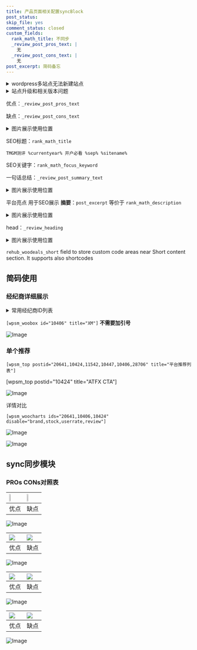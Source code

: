 ```yaml
---
title: 产品页面相关配置syncBlock
post_status: 
skip_file: yes
comment_status: closed
custom_fields:
  rank_math_title: 不同步
  _review_post_pros_text: |
    无
  _review_post_cons_text: |
    无
post_excerpt: 简码备忘
---
```

<details><summary>wordpress多站点无法新建站点</summary>

<li>和报错需要清理cookies一样的原因</li>
<li>wp-config.php里面<code>define( 'SUBDOMAIN_INSTALL', false );//子域名安装</code></li>
<li>新建子站点是用<code>define( 'SUBDOMAIN_INSTALL', true);//子域名安装</code> 完成以后，改成<code>false</code></li>
</details>

<details><summary>站点升级和相关版本问题</summary>

<p>wordpress：5.9.9
woocommerce：7.5.1
出现问题的地方：主题选项里面>><strong>Product layout >>compact style</strong></p>
<p>如何出现没有用过的字段 导致无法保存。先导出配置 然后进行修改，后面再次恢复即可。</p>
<p>出现部分字段无法显示时，需要返回默认布局后，对产品进行保存就好了。</p>
<p></p>
</details>

优点：`_review_post_pros_text`

缺点：`_review_post_cons_text`

<details><summary>图片展示使用位置</summary>

<img src="https://prod-files-secure.s3.us-west-2.amazonaws.com/39ed1227-6d7d-4570-be36-9ccd4a2c4241/f51d3d83-55d4-4bdf-9604-f37ec77ab556/Untitled.png?X-Amz-Algorithm=AWS4-HMAC-SHA256&X-Amz-Content-Sha256=UNSIGNED-PAYLOAD&X-Amz-Credential=ASIAZI2LB4665CWRMSO6%2F20250621%2Fus-west-2%2Fs3%2Faws4_request&X-Amz-Date=20250621T225519Z&X-Amz-Expires=3600&X-Amz-Security-Token=IQoJb3JpZ2luX2VjEPf%2F%2F%2F%2F%2F%2F%2F%2F%2F%2FwEaCXVzLXdlc3QtMiJHMEUCIBD%2FRui4J8yDzfj0R2m12RKCHcTc89bI9mC1GRFpKxmEAiEA27d%2BVCTUpMp5dCpzH24WR69XVDgyZvX0PSyXnooAjlkqiAQI4P%2F%2F%2F%2F%2F%2F%2F%2F%2F%2FARAAGgw2Mzc0MjMxODM4MDUiDCZcNC4U1yOGgaQ3AircA%2B1U2d7%2BbeYWFy4HbiyqFprg5L08MmmxruKbzWka5OLF9QhcXWXpWSt0CAc23Q%2Bh0NLgpZxcHeWrZQYUUmfDtwTytS8C8lA%2FmQ725s0ucuseAh%2BXvdRoqigP%2F3Zojy%2BHV0TepQb2zP7XVLDjsMwj0nSIZ1wfKhEuL99tCvsZlJ402Rw%2B8wz2n1gxBHCHQUg0yfd0sKJQRqVq76ySpM3hBUrpEFjoGKZdGl7B59uFfxhQHMWoueeXk43ymHFeYJKKbakNAxwAuLJnI1coxID5fIpdKdJCBgzuu3JVSJgYOqsbyki5D%2FkV3%2BmgACozb1lg6qzxLv7SmyrIAV%2BFE%2F9m%2B9dr%2B1cRJrAhgLQ2SCyCErIEXu87Wq8vsNA%2BnEAh7cv4XtBwNwFDCCpxYafl3cQZSKLY5dz4bVJQ4PIDDNekQyECkQgYG6BDZIhmN%2BEn7nOB%2FEXzkPSfhg%2FiKmz76X4yVAOX5pNyOh3xlkh3VJ0SQP3OBDpMZ44np75TQfHc9yFm1Dt%2FkBy14faJ%2BWf%2FMmCy1gzSP%2Bdu%2BkLMKFRkBiMuVr8hLpt%2BnKZdlKhOLVe0REMB%2FIlIaIxYFu14zQ06R1VYnrI%2F2YS9GD1BeNeamp5mO6OA78l1Y%2FBCrOOtbMu5MNDr3MIGOqUBLpdQRF8KQ%2FePMg0AzA7sVdXCx1O%2BKicmHcJ2vWWv0Dh2VrRbkJFcdNFI1aXAQZZ4y52gW3Xnht%2Bjh%2F8t6QyCIkN9R7m9Ymdts6qiMA1mFWMH0mngoTFWnqSer9RZGc%2BCLogZvr0coj8fPUP69VZv63XcDrz9hcYo1UpdL2W1LUgmuVVRUn8Wu%2FgJr%2Bj7YlDGQncdorS9YbGUqvrQXFWXAARxgaQt&X-Amz-Signature=a701e160bea700f6a4b5c988fdc19e5066b32189e6f76355e473b72a0f8c944b&X-Amz-SignedHeaders=host&x-amz-checksum-mode=ENABLED&x-id=GetObject" alt="Image">
</details>

SEO标题：`rank_math_title`

`TMGM测评 %currentyear% 开户必看 %sep% %sitename%`

SEO关键字：`rank_math_focus_keyword`

一句话总结：`_review_post_summary_text`

<details><summary>图片展示使用位置</summary>

<img src="https://prod-files-secure.s3.us-west-2.amazonaws.com/39ed1227-6d7d-4570-be36-9ccd4a2c4241/4b96a922-296c-4f4e-8630-d1c870cbce01/Untitled.png?X-Amz-Algorithm=AWS4-HMAC-SHA256&X-Amz-Content-Sha256=UNSIGNED-PAYLOAD&X-Amz-Credential=ASIAZI2LB466WYPFUDMQ%2F20250621%2Fus-west-2%2Fs3%2Faws4_request&X-Amz-Date=20250621T225520Z&X-Amz-Expires=3600&X-Amz-Security-Token=IQoJb3JpZ2luX2VjEPf%2F%2F%2F%2F%2F%2F%2F%2F%2F%2FwEaCXVzLXdlc3QtMiJHMEUCIQDIDi7sqfCbDLfEo6YNafofxH1lVs5rvNKa3XV3jdZWQwIgFLIkPKCtqcWIMjj88E54DTnnzosugnt5OEKoV8ZW7YcqiAQI4P%2F%2F%2F%2F%2F%2F%2F%2F%2F%2FARAAGgw2Mzc0MjMxODM4MDUiDEJgAkcRDonPA4o3oyrcAw6HU8fDKD1CwHa%2FOTjvfCTcEok53bzyMAfpqkDxKxttufo8IAXX5p7cF98DfyydIJC0vDN1si1jO2T9b9%2BsQ3cbsI6tFM8W8pvnzsw0orf6nowEOX%2FEXX0X2HY4UpdRbf6njiYCBwLBXjode1%2Fvix6aBQcd3KDUDhknBXu%2FQeB96UeBRTjP4pEfCCfHTH2jIGbxe70dgXMZHELdP72m7uOn3FmjDDemxNJPMN7WP6ViIYGDQJvlCr60vEZM3PMf94hsrVtSGzMBndiDIG9kf1zfoWnj%2FOENeX2UKUs%2FOvPuEgqxlfPuDurhbzA9gV6WMXGAlKHK8FeSKTygcVrikOyU4TrEycVlBb4EIX94Cf2EtlpwUR7k8I8UAAxSFir47dsn7zHS8opQrqVBv%2F8XNjBFWHnUGlnkkkn0s8OQHq6Nbbc5Vht9Gufs68eDDQ2H3b9hXu2Yr7y7QZNdISRFFkFCZgCu%2BJtLLQEcWNRTjwBaFhVD8NcCIBDsJkjpL3foPdVH8CUwWZzHZlYhNYqmz42XXYafjpzlbVfdvuJsNmuDLANRLl%2FgX9RUOxG8MpgUFD4wfEIqwXtk9TDIaoRyFVc8kqFPn07avEOy8EMAwYXXqw3kX2ueiC0oPh07MOHq3MIGOqUBRGZ%2Bi6js0l4BmDEDw3VjamP8P%2Fmx2VS9K%2FxjO5Rsg%2FL%2BXjRlLJ46sHfdOOffQNnjmJg6VG5mZyKZ%2F7mxuiwezrffxRxdjjaxX6ukBKfvcIsSsKAvOH4b2hj1QnWQCI0vA1fgTwcjlqwickoQCGekW6fLgKNsg4SlFcGX2H0LWm3uVNpXW5la809xTzMf4NlV5sDcgDLmW2rUvIAZvgcSoZ%2B%2FBGzH&X-Amz-Signature=6ffa8eeadaef8e77ffc30beae38fb146aebdef6dddfab53c952393b872774d4f&X-Amz-SignedHeaders=host&x-amz-checksum-mode=ENABLED&x-id=GetObject" alt="Image">
</details>

平台亮点 用于SEO展示 **摘要**：`post_excerpt`  等价于 `rank_math_description`

<details><summary>图片展示使用位置</summary>

<img src="https://prod-files-secure.s3.us-west-2.amazonaws.com/39ed1227-6d7d-4570-be36-9ccd4a2c4241/1ee11f63-b60a-4dfe-a7a7-d58ff23b5d88/Untitled.png?X-Amz-Algorithm=AWS4-HMAC-SHA256&X-Amz-Content-Sha256=UNSIGNED-PAYLOAD&X-Amz-Credential=ASIAZI2LB4665S7JURHV%2F20250621%2Fus-west-2%2Fs3%2Faws4_request&X-Amz-Date=20250621T225520Z&X-Amz-Expires=3600&X-Amz-Security-Token=IQoJb3JpZ2luX2VjEPf%2F%2F%2F%2F%2F%2F%2F%2F%2F%2FwEaCXVzLXdlc3QtMiJHMEUCIQDGPViPTjjK%2BV2NEER5QV3bzBRuGfh0ygQmVE8tXwFixgIgTBsxnem6IAG6Cx7GFa0T%2F5jrAc5HukdzVLFeBKBmlZoqiAQI4P%2F%2F%2F%2F%2F%2F%2F%2F%2F%2FARAAGgw2Mzc0MjMxODM4MDUiDO4KKaN2VlBp6JwXByrcA3gOtS4J4ZfAhmDErHdIlpPfaN7TJTkrdiM4u%2B7uyB9wYG%2BgoktsFDSZcISfgMLwYhPyGxbJrbUlmjPYBuaIuFsYSYx8KKZ%2BM7zC5B5Te%2FuFlzZdKFgBMdre8dZDHVScmSELUQgQUvGBjJJR8LUubxw1ZF5jNU%2BNPGMgetCSRc%2BApYmvuO6hc7T3uMiPDQh50nQsX8vVojbpEmVQ5how5J%2FUTBgzXbjh3QeckrOn7H5xU0lisMvgscf85ywhSKq1TRNyDBYyEm%2BRVQJRuUcXKS7FNXbC5HcgSAt0L32GBxe1wZrAXaCNcur6O4F3o5a0t6MU9KGHKJky0hV89HH6zzNM7u5M%2Bw%2BiVS9sq%2FA%2BbtD9fB4xtqsaPZpCprG81i8zFXcGiWeyVEHYhckkdofeerTwEy0dBsq9sqvF%2BI38%2BOE0bBYp9MZNsOSZQgEuvWKGQ5pTYSu3ARBMX5S6DF6z%2FLyI8NLkp9puR0MAA9p549v31gYUWWPO6wfavdxFwz%2FGDjNEsT0YD0uNdx%2BXulN%2F2AeMz8EJnDyb3NagfNcyT8WJrHee5aCcwJ8nklbZxX%2B%2FGqaSx5zLBDb3AzMLWtOstzYr10cbHgl%2BSqZC2wAIxGIk34qmDSwc1x1idIh5MOHq3MIGOqUBgNNLWNYz%2FO6l9ZnJ3I7jXPLj30yBv8MwI0dIKFhfsvmJais529HqwHNEtVT6%2Bb3o8sOvbHDmwz4f%2BU96XDUDw3LXmplMBHimzoGLGHOrLM6OiHZmQeAyFjqAdQ0Z1wWjeg86vfzzuwV6v1LvAWkMaflSjBSHUjq3PAk8FkC1pq0EXFylnzneOHdfmwFcx%2BfboViA3DmIyyGe09rnProRfEFt1RaP&X-Amz-Signature=f9b96b6110e5aaad0ee40530cf55d004b2ad7b28260314d5a19bbc1459defeb7&X-Amz-SignedHeaders=host&x-amz-checksum-mode=ENABLED&x-id=GetObject" alt="Image">
<img src="https://prod-files-secure.s3.us-west-2.amazonaws.com/39ed1227-6d7d-4570-be36-9ccd4a2c4241/ad4118b5-78d8-4fbe-801e-3b29b5d99c01/Untitled.png?X-Amz-Algorithm=AWS4-HMAC-SHA256&X-Amz-Content-Sha256=UNSIGNED-PAYLOAD&X-Amz-Credential=ASIAZI2LB4665S7JURHV%2F20250621%2Fus-west-2%2Fs3%2Faws4_request&X-Amz-Date=20250621T225520Z&X-Amz-Expires=3600&X-Amz-Security-Token=IQoJb3JpZ2luX2VjEPf%2F%2F%2F%2F%2F%2F%2F%2F%2F%2FwEaCXVzLXdlc3QtMiJHMEUCIQDGPViPTjjK%2BV2NEER5QV3bzBRuGfh0ygQmVE8tXwFixgIgTBsxnem6IAG6Cx7GFa0T%2F5jrAc5HukdzVLFeBKBmlZoqiAQI4P%2F%2F%2F%2F%2F%2F%2F%2F%2F%2FARAAGgw2Mzc0MjMxODM4MDUiDO4KKaN2VlBp6JwXByrcA3gOtS4J4ZfAhmDErHdIlpPfaN7TJTkrdiM4u%2B7uyB9wYG%2BgoktsFDSZcISfgMLwYhPyGxbJrbUlmjPYBuaIuFsYSYx8KKZ%2BM7zC5B5Te%2FuFlzZdKFgBMdre8dZDHVScmSELUQgQUvGBjJJR8LUubxw1ZF5jNU%2BNPGMgetCSRc%2BApYmvuO6hc7T3uMiPDQh50nQsX8vVojbpEmVQ5how5J%2FUTBgzXbjh3QeckrOn7H5xU0lisMvgscf85ywhSKq1TRNyDBYyEm%2BRVQJRuUcXKS7FNXbC5HcgSAt0L32GBxe1wZrAXaCNcur6O4F3o5a0t6MU9KGHKJky0hV89HH6zzNM7u5M%2Bw%2BiVS9sq%2FA%2BbtD9fB4xtqsaPZpCprG81i8zFXcGiWeyVEHYhckkdofeerTwEy0dBsq9sqvF%2BI38%2BOE0bBYp9MZNsOSZQgEuvWKGQ5pTYSu3ARBMX5S6DF6z%2FLyI8NLkp9puR0MAA9p549v31gYUWWPO6wfavdxFwz%2FGDjNEsT0YD0uNdx%2BXulN%2F2AeMz8EJnDyb3NagfNcyT8WJrHee5aCcwJ8nklbZxX%2B%2FGqaSx5zLBDb3AzMLWtOstzYr10cbHgl%2BSqZC2wAIxGIk34qmDSwc1x1idIh5MOHq3MIGOqUBgNNLWNYz%2FO6l9ZnJ3I7jXPLj30yBv8MwI0dIKFhfsvmJais529HqwHNEtVT6%2Bb3o8sOvbHDmwz4f%2BU96XDUDw3LXmplMBHimzoGLGHOrLM6OiHZmQeAyFjqAdQ0Z1wWjeg86vfzzuwV6v1LvAWkMaflSjBSHUjq3PAk8FkC1pq0EXFylnzneOHdfmwFcx%2BfboViA3DmIyyGe09rnProRfEFt1RaP&X-Amz-Signature=65658b9e29910183c89e22d47640793e6ad9c05cbe2792f39337b118928a747d&X-Amz-SignedHeaders=host&x-amz-checksum-mode=ENABLED&x-id=GetObject" alt="Image">
<img src="https://prod-files-secure.s3.us-west-2.amazonaws.com/39ed1227-6d7d-4570-be36-9ccd4a2c4241/a38cf7c9-a79c-4b64-9e94-13589fe0758b/Untitled.png?X-Amz-Algorithm=AWS4-HMAC-SHA256&X-Amz-Content-Sha256=UNSIGNED-PAYLOAD&X-Amz-Credential=ASIAZI2LB4665S7JURHV%2F20250621%2Fus-west-2%2Fs3%2Faws4_request&X-Amz-Date=20250621T225520Z&X-Amz-Expires=3600&X-Amz-Security-Token=IQoJb3JpZ2luX2VjEPf%2F%2F%2F%2F%2F%2F%2F%2F%2F%2FwEaCXVzLXdlc3QtMiJHMEUCIQDGPViPTjjK%2BV2NEER5QV3bzBRuGfh0ygQmVE8tXwFixgIgTBsxnem6IAG6Cx7GFa0T%2F5jrAc5HukdzVLFeBKBmlZoqiAQI4P%2F%2F%2F%2F%2F%2F%2F%2F%2F%2FARAAGgw2Mzc0MjMxODM4MDUiDO4KKaN2VlBp6JwXByrcA3gOtS4J4ZfAhmDErHdIlpPfaN7TJTkrdiM4u%2B7uyB9wYG%2BgoktsFDSZcISfgMLwYhPyGxbJrbUlmjPYBuaIuFsYSYx8KKZ%2BM7zC5B5Te%2FuFlzZdKFgBMdre8dZDHVScmSELUQgQUvGBjJJR8LUubxw1ZF5jNU%2BNPGMgetCSRc%2BApYmvuO6hc7T3uMiPDQh50nQsX8vVojbpEmVQ5how5J%2FUTBgzXbjh3QeckrOn7H5xU0lisMvgscf85ywhSKq1TRNyDBYyEm%2BRVQJRuUcXKS7FNXbC5HcgSAt0L32GBxe1wZrAXaCNcur6O4F3o5a0t6MU9KGHKJky0hV89HH6zzNM7u5M%2Bw%2BiVS9sq%2FA%2BbtD9fB4xtqsaPZpCprG81i8zFXcGiWeyVEHYhckkdofeerTwEy0dBsq9sqvF%2BI38%2BOE0bBYp9MZNsOSZQgEuvWKGQ5pTYSu3ARBMX5S6DF6z%2FLyI8NLkp9puR0MAA9p549v31gYUWWPO6wfavdxFwz%2FGDjNEsT0YD0uNdx%2BXulN%2F2AeMz8EJnDyb3NagfNcyT8WJrHee5aCcwJ8nklbZxX%2B%2FGqaSx5zLBDb3AzMLWtOstzYr10cbHgl%2BSqZC2wAIxGIk34qmDSwc1x1idIh5MOHq3MIGOqUBgNNLWNYz%2FO6l9ZnJ3I7jXPLj30yBv8MwI0dIKFhfsvmJais529HqwHNEtVT6%2Bb3o8sOvbHDmwz4f%2BU96XDUDw3LXmplMBHimzoGLGHOrLM6OiHZmQeAyFjqAdQ0Z1wWjeg86vfzzuwV6v1LvAWkMaflSjBSHUjq3PAk8FkC1pq0EXFylnzneOHdfmwFcx%2BfboViA3DmIyyGe09rnProRfEFt1RaP&X-Amz-Signature=c1c381ef183d9a94ea5e021b1a7b4a3882fbf522c1bcdfcf1ec622e92c149961&X-Amz-SignedHeaders=host&x-amz-checksum-mode=ENABLED&x-id=GetObject" alt="Image">
<img src="https://prod-files-secure.s3.us-west-2.amazonaws.com/39ed1227-6d7d-4570-be36-9ccd4a2c4241/7da6fc1e-d2ac-42ae-8c75-cb5749aa18f6/Untitled.png?X-Amz-Algorithm=AWS4-HMAC-SHA256&X-Amz-Content-Sha256=UNSIGNED-PAYLOAD&X-Amz-Credential=ASIAZI2LB4665S7JURHV%2F20250621%2Fus-west-2%2Fs3%2Faws4_request&X-Amz-Date=20250621T225520Z&X-Amz-Expires=3600&X-Amz-Security-Token=IQoJb3JpZ2luX2VjEPf%2F%2F%2F%2F%2F%2F%2F%2F%2F%2FwEaCXVzLXdlc3QtMiJHMEUCIQDGPViPTjjK%2BV2NEER5QV3bzBRuGfh0ygQmVE8tXwFixgIgTBsxnem6IAG6Cx7GFa0T%2F5jrAc5HukdzVLFeBKBmlZoqiAQI4P%2F%2F%2F%2F%2F%2F%2F%2F%2F%2FARAAGgw2Mzc0MjMxODM4MDUiDO4KKaN2VlBp6JwXByrcA3gOtS4J4ZfAhmDErHdIlpPfaN7TJTkrdiM4u%2B7uyB9wYG%2BgoktsFDSZcISfgMLwYhPyGxbJrbUlmjPYBuaIuFsYSYx8KKZ%2BM7zC5B5Te%2FuFlzZdKFgBMdre8dZDHVScmSELUQgQUvGBjJJR8LUubxw1ZF5jNU%2BNPGMgetCSRc%2BApYmvuO6hc7T3uMiPDQh50nQsX8vVojbpEmVQ5how5J%2FUTBgzXbjh3QeckrOn7H5xU0lisMvgscf85ywhSKq1TRNyDBYyEm%2BRVQJRuUcXKS7FNXbC5HcgSAt0L32GBxe1wZrAXaCNcur6O4F3o5a0t6MU9KGHKJky0hV89HH6zzNM7u5M%2Bw%2BiVS9sq%2FA%2BbtD9fB4xtqsaPZpCprG81i8zFXcGiWeyVEHYhckkdofeerTwEy0dBsq9sqvF%2BI38%2BOE0bBYp9MZNsOSZQgEuvWKGQ5pTYSu3ARBMX5S6DF6z%2FLyI8NLkp9puR0MAA9p549v31gYUWWPO6wfavdxFwz%2FGDjNEsT0YD0uNdx%2BXulN%2F2AeMz8EJnDyb3NagfNcyT8WJrHee5aCcwJ8nklbZxX%2B%2FGqaSx5zLBDb3AzMLWtOstzYr10cbHgl%2BSqZC2wAIxGIk34qmDSwc1x1idIh5MOHq3MIGOqUBgNNLWNYz%2FO6l9ZnJ3I7jXPLj30yBv8MwI0dIKFhfsvmJais529HqwHNEtVT6%2Bb3o8sOvbHDmwz4f%2BU96XDUDw3LXmplMBHimzoGLGHOrLM6OiHZmQeAyFjqAdQ0Z1wWjeg86vfzzuwV6v1LvAWkMaflSjBSHUjq3PAk8FkC1pq0EXFylnzneOHdfmwFcx%2BfboViA3DmIyyGe09rnProRfEFt1RaP&X-Amz-Signature=6a2e97a5b90061a69a93bda395e0f4633c8332ce23822b813e9b908a18eb1156&X-Amz-SignedHeaders=host&x-amz-checksum-mode=ENABLED&x-id=GetObject" alt="Image">
<img src="https://prod-files-secure.s3.us-west-2.amazonaws.com/39ed1227-6d7d-4570-be36-9ccd4a2c4241/7e97f40a-eaee-47f5-b2f9-475f96808fa7/Untitled.png?X-Amz-Algorithm=AWS4-HMAC-SHA256&X-Amz-Content-Sha256=UNSIGNED-PAYLOAD&X-Amz-Credential=ASIAZI2LB4665S7JURHV%2F20250621%2Fus-west-2%2Fs3%2Faws4_request&X-Amz-Date=20250621T225520Z&X-Amz-Expires=3600&X-Amz-Security-Token=IQoJb3JpZ2luX2VjEPf%2F%2F%2F%2F%2F%2F%2F%2F%2F%2FwEaCXVzLXdlc3QtMiJHMEUCIQDGPViPTjjK%2BV2NEER5QV3bzBRuGfh0ygQmVE8tXwFixgIgTBsxnem6IAG6Cx7GFa0T%2F5jrAc5HukdzVLFeBKBmlZoqiAQI4P%2F%2F%2F%2F%2F%2F%2F%2F%2F%2FARAAGgw2Mzc0MjMxODM4MDUiDO4KKaN2VlBp6JwXByrcA3gOtS4J4ZfAhmDErHdIlpPfaN7TJTkrdiM4u%2B7uyB9wYG%2BgoktsFDSZcISfgMLwYhPyGxbJrbUlmjPYBuaIuFsYSYx8KKZ%2BM7zC5B5Te%2FuFlzZdKFgBMdre8dZDHVScmSELUQgQUvGBjJJR8LUubxw1ZF5jNU%2BNPGMgetCSRc%2BApYmvuO6hc7T3uMiPDQh50nQsX8vVojbpEmVQ5how5J%2FUTBgzXbjh3QeckrOn7H5xU0lisMvgscf85ywhSKq1TRNyDBYyEm%2BRVQJRuUcXKS7FNXbC5HcgSAt0L32GBxe1wZrAXaCNcur6O4F3o5a0t6MU9KGHKJky0hV89HH6zzNM7u5M%2Bw%2BiVS9sq%2FA%2BbtD9fB4xtqsaPZpCprG81i8zFXcGiWeyVEHYhckkdofeerTwEy0dBsq9sqvF%2BI38%2BOE0bBYp9MZNsOSZQgEuvWKGQ5pTYSu3ARBMX5S6DF6z%2FLyI8NLkp9puR0MAA9p549v31gYUWWPO6wfavdxFwz%2FGDjNEsT0YD0uNdx%2BXulN%2F2AeMz8EJnDyb3NagfNcyT8WJrHee5aCcwJ8nklbZxX%2B%2FGqaSx5zLBDb3AzMLWtOstzYr10cbHgl%2BSqZC2wAIxGIk34qmDSwc1x1idIh5MOHq3MIGOqUBgNNLWNYz%2FO6l9ZnJ3I7jXPLj30yBv8MwI0dIKFhfsvmJais529HqwHNEtVT6%2Bb3o8sOvbHDmwz4f%2BU96XDUDw3LXmplMBHimzoGLGHOrLM6OiHZmQeAyFjqAdQ0Z1wWjeg86vfzzuwV6v1LvAWkMaflSjBSHUjq3PAk8FkC1pq0EXFylnzneOHdfmwFcx%2BfboViA3DmIyyGe09rnProRfEFt1RaP&X-Amz-Signature=2a7737c26fc043b40ceb51c2c44371c399803373b17117ddfa2637453d905ffd&X-Amz-SignedHeaders=host&x-amz-checksum-mode=ENABLED&x-id=GetObject" alt="Image">
</details>

head：`_review_heading`

<details><summary>图片展示使用位置</summary>

<img src="https://prod-files-secure.s3.us-west-2.amazonaws.com/39ed1227-6d7d-4570-be36-9ccd4a2c4241/3a4650ad-9887-415c-889a-edd51fa54f27/Untitled.png?X-Amz-Algorithm=AWS4-HMAC-SHA256&X-Amz-Content-Sha256=UNSIGNED-PAYLOAD&X-Amz-Credential=ASIAZI2LB466UYX7NKF6%2F20250621%2Fus-west-2%2Fs3%2Faws4_request&X-Amz-Date=20250621T225521Z&X-Amz-Expires=3600&X-Amz-Security-Token=IQoJb3JpZ2luX2VjEPf%2F%2F%2F%2F%2F%2F%2F%2F%2F%2FwEaCXVzLXdlc3QtMiJHMEUCIQCITnz2XVhncUj7yOnZP8plnrE1pk%2BEyvkjNeJVvMnqkAIgf2T5DouPqfTS145TSeNVz0dy7TjqeWZBlA31LdnPyuwqiAQI4P%2F%2F%2F%2F%2F%2F%2F%2F%2F%2FARAAGgw2Mzc0MjMxODM4MDUiDNTjVAHMj9tqya3EgyrcA9XyEcm3dxICQVt8d6t4EE6HXTpocss6WUKQhljSY7gQ9podxvj4ctiRGsyUepqeYcA1Ge%2BpdU0CmcFqnyyRNzQ2KJS2h2s5o1%2BPaKEG0ehV1Vxf2PE4Uq%2BNcruGsFVMolXYMCIuszj6v0VdFt0XVIxu%2Btubs1k2r3Pwu3G2L6NgfHiWbgxAOG%2B5MIHQH%2Bk3orku7lz9WqnrlNqitk6DIhdbtE4i88DQax9xS8DZJzw7rO1Q8m4gayVaZuYDZSldtBewUpeZvyQEqClWMI32sXreCdYc%2BPpXW2MgbDvNmZ0LQ%2BnmZA1RMxDhTPWm2IIxXHUYQarj0BNY3SGeNQG17JgAUC%2BliDkcH3MuCEFDqpE8%2BlKZm05cTL9CaBcJ%2FBfiaIXdx9c9mMfIGVxA22Bw74M5yQkb%2Fq7aGKuQm8qlMGSys7gGfkImJTEB41fgwr5y7bVkaHLFGxUNBD1BQHaM0KbkM6bsm3N3uSoRyY6OErTExY7%2BResi1%2FIrMy3%2F5AXSHBYpTT1zymWuwy8yZCY8nE3UX8BQJ%2F%2Bj9Kvpw%2Fa0uZ8nz87F6IiKTC%2FICEd1lNpZ5mwBELIqZZjDCeHc44AaKBzqjSBsd2xJdHvEzVaq2aP%2FxzMc%2Bzal6TjRWta7MMnr3MIGOqUBg1kHyNGnf048Gp3l%2FIwO%2B2tnzjLSCMWesHAE8VHNkwwZ8ame%2Bwl7zdPIdRvuChJlwlM%2BNeDRUk9Fo4AlwW8GeRVjQYM0acwGa%2FsV2cWxoIX5nIyNGFZDX%2B7N26KaIboeePCdTE5skqxIVcLtq3fhsZd4kLgDdzGTRa7aV9slQqOGfhljZCniz5GfSekxJRE%2BxyVy%2Fq70vbX06tWVv1PyMcSf5XkY&X-Amz-Signature=7e74dc25c9ca19b519d6f23376d851988c22a28b486c6397761c79a5a0e6c9d1&X-Amz-SignedHeaders=host&x-amz-checksum-mode=ENABLED&x-id=GetObject" alt="Image">
</details>

`rehub_woodeals_short`	field to store custom code areas near Short content section. It supports also shortcodes



## 简码使用

### 经纪商详细展示

<details><summary>常用经纪商ID列表</summary>

<pre><code class="php">嘉盛 ===> 20641  [wpsm_woobox id="20641" title="嘉盛"]
易信easymarkets ===> 11542  [wpsm_woobox id="11542" title="易信easymarkets"]
ATFX外汇 ===> 10424  [wpsm_woobox id="10424" title="ATFX"]
XM ===> 10406  [wpsm_woobox id="10406" title="XM"]
TMGM ===> 29622  [wpsm_woobox id="29622" title="TMGM"]
HYCM ===> 10447  [wpsm_woobox id="10447" title="HYCM"]
fpmarkets澳福外汇 ===> 20639  [wpsm_woobox id="20639" title="fpmarkets澳福外汇"]</code></pre>
</details>

`[wpsm_woobox id="10406" title="XM"]` **不需要加引号**

![Image](https://prod-files-secure.s3.us-west-2.amazonaws.com/39ed1227-6d7d-4570-be36-9ccd4a2c4241/4f898f9d-0fa7-4e43-acd3-ac6bc7be575a/Untitled.png?X-Amz-Algorithm=AWS4-HMAC-SHA256&X-Amz-Content-Sha256=UNSIGNED-PAYLOAD&X-Amz-Credential=ASIAZI2LB4663GH7JQFW%2F20250621%2Fus-west-2%2Fs3%2Faws4_request&X-Amz-Date=20250621T225517Z&X-Amz-Expires=3600&X-Amz-Security-Token=IQoJb3JpZ2luX2VjEPf%2F%2F%2F%2F%2F%2F%2F%2F%2F%2FwEaCXVzLXdlc3QtMiJHMEUCIQDcSGJGfR3hRApxt6JQFj3p%2FJnFghS1q0MG6rtInRCbQgIgOaEb0u1ULs2PYOOt%2F2vM0EQ5MSrmgRfLMDCav3yBhZQqiAQI4P%2F%2F%2F%2F%2F%2F%2F%2F%2F%2FARAAGgw2Mzc0MjMxODM4MDUiDJBA%2FBiFuTuAJB%2FkkSrcA27KeQNIwSOKxjh6t%2Fofj2FJyI1iOT8pwq7NOP93pImSIBEe7qWIHxbcq%2FbBvmqTjiWKiqDjakiLbDjKVKWiDOAVaKz%2FaZGfJ0eZwGsTb3z46le%2B%2BSWUICNXIG6H1Cw7np653BUKQRGsHzTnuLyQTmtwegOL6O6XmYyw0BvwCN3BaDZIGFHA%2BmLc1J9adihFqknQ7dS3iORT2H9H8OrC0XxJ1hd3nE8LbJ%2BxNhzZ7vzxLTwhVxZjbHBXvZsKPhaAXg2E%2FKnezN%2BfuTpZ3Tx7eniTUlSstMSvaNYMZgkcOASOrhFisUjZAsP0tWaKrJTQAcdYSbMWJGNYtUljzu7HRT%2BcAUP5M%2BSpCcp1sFrauXgeAM19iMp%2FmJ6gcSdGwenerSkd1vQPOlGJo6vOfSxC7peWWagRprFvAAbeHAJr4m3xEg12GkGbCkF4VS6VKpeMnp9q5%2F77RtPuNCEIGDpZl7d6UO1CXQVWynSJW1b9i73cK6BpLk8G6ms8QgjmGtXgdM48b7%2BgAU3kNGnWbac4UkRxkLNdpgfB1fNqP9DaKwtwHZhoetMWYbpIy%2B6cJ7mMYA7NaCcRtICiSiLP5GVv%2FZkSfrsTNBHY1zv12phzFLL1IFTw83OOpr1FACdTMPjr3MIGOqUBkeX5NwRPAawWhm5EPNpyK%2FgjNxfkKlChHa4491CMG%2Fi3IKQG2f9%2BvsS9Z16YJXPdnKTo%2BUJbTkhQ6GIdRfBrgfpR2WMx4THEKZ8jlNosU9LV3%2FiI%2FWfRz7sZ%2FIgIAJj8ayWf9skJ7kaArJIVAl0BGCxNfY0Ck%2ByAXh7Ay%2FpMHunZu5RPabOipvp1Z8SJy58mN4bH4aPtTEoTNR4jf9g7FOzqY0Nr&X-Amz-Signature=e30665995b7bf3957558753c0770ff0f480195f264ea713579fb387721e76df4&X-Amz-SignedHeaders=host&x-amz-checksum-mode=ENABLED&x-id=GetObject)

### 单个推荐
`[wpsm_top postid="20641,10424,11542,10447,10406,28706" title="平台推荐列表"]`

[wpsm_top postid="10424" title="ATFX CTA"]

![Image](https://prod-files-secure.s3.us-west-2.amazonaws.com/39ed1227-6d7d-4570-be36-9ccd4a2c4241/5ac620dc-51a8-48b6-b55d-91f47299193c/Untitled.png?X-Amz-Algorithm=AWS4-HMAC-SHA256&X-Amz-Content-Sha256=UNSIGNED-PAYLOAD&X-Amz-Credential=ASIAZI2LB4663GH7JQFW%2F20250621%2Fus-west-2%2Fs3%2Faws4_request&X-Amz-Date=20250621T225517Z&X-Amz-Expires=3600&X-Amz-Security-Token=IQoJb3JpZ2luX2VjEPf%2F%2F%2F%2F%2F%2F%2F%2F%2F%2FwEaCXVzLXdlc3QtMiJHMEUCIQDcSGJGfR3hRApxt6JQFj3p%2FJnFghS1q0MG6rtInRCbQgIgOaEb0u1ULs2PYOOt%2F2vM0EQ5MSrmgRfLMDCav3yBhZQqiAQI4P%2F%2F%2F%2F%2F%2F%2F%2F%2F%2FARAAGgw2Mzc0MjMxODM4MDUiDJBA%2FBiFuTuAJB%2FkkSrcA27KeQNIwSOKxjh6t%2Fofj2FJyI1iOT8pwq7NOP93pImSIBEe7qWIHxbcq%2FbBvmqTjiWKiqDjakiLbDjKVKWiDOAVaKz%2FaZGfJ0eZwGsTb3z46le%2B%2BSWUICNXIG6H1Cw7np653BUKQRGsHzTnuLyQTmtwegOL6O6XmYyw0BvwCN3BaDZIGFHA%2BmLc1J9adihFqknQ7dS3iORT2H9H8OrC0XxJ1hd3nE8LbJ%2BxNhzZ7vzxLTwhVxZjbHBXvZsKPhaAXg2E%2FKnezN%2BfuTpZ3Tx7eniTUlSstMSvaNYMZgkcOASOrhFisUjZAsP0tWaKrJTQAcdYSbMWJGNYtUljzu7HRT%2BcAUP5M%2BSpCcp1sFrauXgeAM19iMp%2FmJ6gcSdGwenerSkd1vQPOlGJo6vOfSxC7peWWagRprFvAAbeHAJr4m3xEg12GkGbCkF4VS6VKpeMnp9q5%2F77RtPuNCEIGDpZl7d6UO1CXQVWynSJW1b9i73cK6BpLk8G6ms8QgjmGtXgdM48b7%2BgAU3kNGnWbac4UkRxkLNdpgfB1fNqP9DaKwtwHZhoetMWYbpIy%2B6cJ7mMYA7NaCcRtICiSiLP5GVv%2FZkSfrsTNBHY1zv12phzFLL1IFTw83OOpr1FACdTMPjr3MIGOqUBkeX5NwRPAawWhm5EPNpyK%2FgjNxfkKlChHa4491CMG%2Fi3IKQG2f9%2BvsS9Z16YJXPdnKTo%2BUJbTkhQ6GIdRfBrgfpR2WMx4THEKZ8jlNosU9LV3%2FiI%2FWfRz7sZ%2FIgIAJj8ayWf9skJ7kaArJIVAl0BGCxNfY0Ck%2ByAXh7Ay%2FpMHunZu5RPabOipvp1Z8SJy58mN4bH4aPtTEoTNR4jf9g7FOzqY0Nr&X-Amz-Signature=d4a9ad4f61cdcfed7a1863d2f8a54d236e2e94716a31642b183bfd0b313d460a&X-Amz-SignedHeaders=host&x-amz-checksum-mode=ENABLED&x-id=GetObject)

详情对比

`[wpsm_woocharts ids="20641,10406,10424" disable="brand,stock,userrate,review"]`

![Image](https://prod-files-secure.s3.us-west-2.amazonaws.com/39ed1227-6d7d-4570-be36-9ccd4a2c4241/bf3ba45f-b9f3-4295-8aef-b4a495fd25f4/Untitled.png?X-Amz-Algorithm=AWS4-HMAC-SHA256&X-Amz-Content-Sha256=UNSIGNED-PAYLOAD&X-Amz-Credential=ASIAZI2LB4663GH7JQFW%2F20250621%2Fus-west-2%2Fs3%2Faws4_request&X-Amz-Date=20250621T225517Z&X-Amz-Expires=3600&X-Amz-Security-Token=IQoJb3JpZ2luX2VjEPf%2F%2F%2F%2F%2F%2F%2F%2F%2F%2FwEaCXVzLXdlc3QtMiJHMEUCIQDcSGJGfR3hRApxt6JQFj3p%2FJnFghS1q0MG6rtInRCbQgIgOaEb0u1ULs2PYOOt%2F2vM0EQ5MSrmgRfLMDCav3yBhZQqiAQI4P%2F%2F%2F%2F%2F%2F%2F%2F%2F%2FARAAGgw2Mzc0MjMxODM4MDUiDJBA%2FBiFuTuAJB%2FkkSrcA27KeQNIwSOKxjh6t%2Fofj2FJyI1iOT8pwq7NOP93pImSIBEe7qWIHxbcq%2FbBvmqTjiWKiqDjakiLbDjKVKWiDOAVaKz%2FaZGfJ0eZwGsTb3z46le%2B%2BSWUICNXIG6H1Cw7np653BUKQRGsHzTnuLyQTmtwegOL6O6XmYyw0BvwCN3BaDZIGFHA%2BmLc1J9adihFqknQ7dS3iORT2H9H8OrC0XxJ1hd3nE8LbJ%2BxNhzZ7vzxLTwhVxZjbHBXvZsKPhaAXg2E%2FKnezN%2BfuTpZ3Tx7eniTUlSstMSvaNYMZgkcOASOrhFisUjZAsP0tWaKrJTQAcdYSbMWJGNYtUljzu7HRT%2BcAUP5M%2BSpCcp1sFrauXgeAM19iMp%2FmJ6gcSdGwenerSkd1vQPOlGJo6vOfSxC7peWWagRprFvAAbeHAJr4m3xEg12GkGbCkF4VS6VKpeMnp9q5%2F77RtPuNCEIGDpZl7d6UO1CXQVWynSJW1b9i73cK6BpLk8G6ms8QgjmGtXgdM48b7%2BgAU3kNGnWbac4UkRxkLNdpgfB1fNqP9DaKwtwHZhoetMWYbpIy%2B6cJ7mMYA7NaCcRtICiSiLP5GVv%2FZkSfrsTNBHY1zv12phzFLL1IFTw83OOpr1FACdTMPjr3MIGOqUBkeX5NwRPAawWhm5EPNpyK%2FgjNxfkKlChHa4491CMG%2Fi3IKQG2f9%2BvsS9Z16YJXPdnKTo%2BUJbTkhQ6GIdRfBrgfpR2WMx4THEKZ8jlNosU9LV3%2FiI%2FWfRz7sZ%2FIgIAJj8ayWf9skJ7kaArJIVAl0BGCxNfY0Ck%2ByAXh7Ay%2FpMHunZu5RPabOipvp1Z8SJy58mN4bH4aPtTEoTNR4jf9g7FOzqY0Nr&X-Amz-Signature=4e613a215eab93513779773493cb2bfd288fb8c86811283da6381e4be11e6438&X-Amz-SignedHeaders=host&x-amz-checksum-mode=ENABLED&x-id=GetObject)

![Image](https://prod-files-secure.s3.us-west-2.amazonaws.com/39ed1227-6d7d-4570-be36-9ccd4a2c4241/30bc56ef-f383-4b48-9768-2ebc9e436ec0/Untitled.png?X-Amz-Algorithm=AWS4-HMAC-SHA256&X-Amz-Content-Sha256=UNSIGNED-PAYLOAD&X-Amz-Credential=ASIAZI2LB4663GH7JQFW%2F20250621%2Fus-west-2%2Fs3%2Faws4_request&X-Amz-Date=20250621T225517Z&X-Amz-Expires=3600&X-Amz-Security-Token=IQoJb3JpZ2luX2VjEPf%2F%2F%2F%2F%2F%2F%2F%2F%2F%2FwEaCXVzLXdlc3QtMiJHMEUCIQDcSGJGfR3hRApxt6JQFj3p%2FJnFghS1q0MG6rtInRCbQgIgOaEb0u1ULs2PYOOt%2F2vM0EQ5MSrmgRfLMDCav3yBhZQqiAQI4P%2F%2F%2F%2F%2F%2F%2F%2F%2F%2FARAAGgw2Mzc0MjMxODM4MDUiDJBA%2FBiFuTuAJB%2FkkSrcA27KeQNIwSOKxjh6t%2Fofj2FJyI1iOT8pwq7NOP93pImSIBEe7qWIHxbcq%2FbBvmqTjiWKiqDjakiLbDjKVKWiDOAVaKz%2FaZGfJ0eZwGsTb3z46le%2B%2BSWUICNXIG6H1Cw7np653BUKQRGsHzTnuLyQTmtwegOL6O6XmYyw0BvwCN3BaDZIGFHA%2BmLc1J9adihFqknQ7dS3iORT2H9H8OrC0XxJ1hd3nE8LbJ%2BxNhzZ7vzxLTwhVxZjbHBXvZsKPhaAXg2E%2FKnezN%2BfuTpZ3Tx7eniTUlSstMSvaNYMZgkcOASOrhFisUjZAsP0tWaKrJTQAcdYSbMWJGNYtUljzu7HRT%2BcAUP5M%2BSpCcp1sFrauXgeAM19iMp%2FmJ6gcSdGwenerSkd1vQPOlGJo6vOfSxC7peWWagRprFvAAbeHAJr4m3xEg12GkGbCkF4VS6VKpeMnp9q5%2F77RtPuNCEIGDpZl7d6UO1CXQVWynSJW1b9i73cK6BpLk8G6ms8QgjmGtXgdM48b7%2BgAU3kNGnWbac4UkRxkLNdpgfB1fNqP9DaKwtwHZhoetMWYbpIy%2B6cJ7mMYA7NaCcRtICiSiLP5GVv%2FZkSfrsTNBHY1zv12phzFLL1IFTw83OOpr1FACdTMPjr3MIGOqUBkeX5NwRPAawWhm5EPNpyK%2FgjNxfkKlChHa4491CMG%2Fi3IKQG2f9%2BvsS9Z16YJXPdnKTo%2BUJbTkhQ6GIdRfBrgfpR2WMx4THEKZ8jlNosU9LV3%2FiI%2FWfRz7sZ%2FIgIAJj8ayWf9skJ7kaArJIVAl0BGCxNfY0Ck%2ByAXh7Ay%2FpMHunZu5RPabOipvp1Z8SJy58mN4bH4aPtTEoTNR4jf9g7FOzqY0Nr&X-Amz-Signature=c594ad22870a3e9734c5a47e32fb630b5a147764b151a9c877f3d144043ebe3b&X-Amz-SignedHeaders=host&x-amz-checksum-mode=ENABLED&x-id=GetObject)

## sync同步模块

### PROs CONs对照表

| <img src="https://cdn.ifttt.fun/gh/jarlin8/OSS@main/icons/customize/pros.svg" height="auto" width="37.3%"> | <img src="https://cdn.ifttt.fun/gh/jarlin8/OSS@main/icons/customize/cons.svg" height="auto" width="28.8%"> |
| :--- | :--- |
| 优点 | 缺点 |

![Image](https://prod-files-secure.s3.us-west-2.amazonaws.com/39ed1227-6d7d-4570-be36-9ccd4a2c4241/8742b755-dfb5-4004-9a5f-d6e561664bd8/Untitled.png?X-Amz-Algorithm=AWS4-HMAC-SHA256&X-Amz-Content-Sha256=UNSIGNED-PAYLOAD&X-Amz-Credential=ASIAZI2LB4663GH7JQFW%2F20250621%2Fus-west-2%2Fs3%2Faws4_request&X-Amz-Date=20250621T225517Z&X-Amz-Expires=3600&X-Amz-Security-Token=IQoJb3JpZ2luX2VjEPf%2F%2F%2F%2F%2F%2F%2F%2F%2F%2FwEaCXVzLXdlc3QtMiJHMEUCIQDcSGJGfR3hRApxt6JQFj3p%2FJnFghS1q0MG6rtInRCbQgIgOaEb0u1ULs2PYOOt%2F2vM0EQ5MSrmgRfLMDCav3yBhZQqiAQI4P%2F%2F%2F%2F%2F%2F%2F%2F%2F%2FARAAGgw2Mzc0MjMxODM4MDUiDJBA%2FBiFuTuAJB%2FkkSrcA27KeQNIwSOKxjh6t%2Fofj2FJyI1iOT8pwq7NOP93pImSIBEe7qWIHxbcq%2FbBvmqTjiWKiqDjakiLbDjKVKWiDOAVaKz%2FaZGfJ0eZwGsTb3z46le%2B%2BSWUICNXIG6H1Cw7np653BUKQRGsHzTnuLyQTmtwegOL6O6XmYyw0BvwCN3BaDZIGFHA%2BmLc1J9adihFqknQ7dS3iORT2H9H8OrC0XxJ1hd3nE8LbJ%2BxNhzZ7vzxLTwhVxZjbHBXvZsKPhaAXg2E%2FKnezN%2BfuTpZ3Tx7eniTUlSstMSvaNYMZgkcOASOrhFisUjZAsP0tWaKrJTQAcdYSbMWJGNYtUljzu7HRT%2BcAUP5M%2BSpCcp1sFrauXgeAM19iMp%2FmJ6gcSdGwenerSkd1vQPOlGJo6vOfSxC7peWWagRprFvAAbeHAJr4m3xEg12GkGbCkF4VS6VKpeMnp9q5%2F77RtPuNCEIGDpZl7d6UO1CXQVWynSJW1b9i73cK6BpLk8G6ms8QgjmGtXgdM48b7%2BgAU3kNGnWbac4UkRxkLNdpgfB1fNqP9DaKwtwHZhoetMWYbpIy%2B6cJ7mMYA7NaCcRtICiSiLP5GVv%2FZkSfrsTNBHY1zv12phzFLL1IFTw83OOpr1FACdTMPjr3MIGOqUBkeX5NwRPAawWhm5EPNpyK%2FgjNxfkKlChHa4491CMG%2Fi3IKQG2f9%2BvsS9Z16YJXPdnKTo%2BUJbTkhQ6GIdRfBrgfpR2WMx4THEKZ8jlNosU9LV3%2FiI%2FWfRz7sZ%2FIgIAJj8ayWf9skJ7kaArJIVAl0BGCxNfY0Ck%2ByAXh7Ay%2FpMHunZu5RPabOipvp1Z8SJy58mN4bH4aPtTEoTNR4jf9g7FOzqY0Nr&X-Amz-Signature=a54b8b49a0cf840cf469a2e4e1d1fa2122e40a61953490c1d4e9a8b9e85b3b66&X-Amz-SignedHeaders=host&x-amz-checksum-mode=ENABLED&x-id=GetObject)

| <img src="https://cdn.ifttt.fun/gh/jarlin8/OSS@main/icons/customize/pros1.svg" height="auto"> | <img src="https://cdn.ifttt.fun/gh/jarlin8/OSS@main/icons/customize/cons1.svg" height="auto"> |
| :--- | :--- |
| 优点 | 缺点 |

![Image](https://prod-files-secure.s3.us-west-2.amazonaws.com/39ed1227-6d7d-4570-be36-9ccd4a2c4241/806358f8-c9c4-4e17-bb35-c6c76a5397a5/Untitled.png?X-Amz-Algorithm=AWS4-HMAC-SHA256&X-Amz-Content-Sha256=UNSIGNED-PAYLOAD&X-Amz-Credential=ASIAZI2LB4663GH7JQFW%2F20250621%2Fus-west-2%2Fs3%2Faws4_request&X-Amz-Date=20250621T225517Z&X-Amz-Expires=3600&X-Amz-Security-Token=IQoJb3JpZ2luX2VjEPf%2F%2F%2F%2F%2F%2F%2F%2F%2F%2FwEaCXVzLXdlc3QtMiJHMEUCIQDcSGJGfR3hRApxt6JQFj3p%2FJnFghS1q0MG6rtInRCbQgIgOaEb0u1ULs2PYOOt%2F2vM0EQ5MSrmgRfLMDCav3yBhZQqiAQI4P%2F%2F%2F%2F%2F%2F%2F%2F%2F%2FARAAGgw2Mzc0MjMxODM4MDUiDJBA%2FBiFuTuAJB%2FkkSrcA27KeQNIwSOKxjh6t%2Fofj2FJyI1iOT8pwq7NOP93pImSIBEe7qWIHxbcq%2FbBvmqTjiWKiqDjakiLbDjKVKWiDOAVaKz%2FaZGfJ0eZwGsTb3z46le%2B%2BSWUICNXIG6H1Cw7np653BUKQRGsHzTnuLyQTmtwegOL6O6XmYyw0BvwCN3BaDZIGFHA%2BmLc1J9adihFqknQ7dS3iORT2H9H8OrC0XxJ1hd3nE8LbJ%2BxNhzZ7vzxLTwhVxZjbHBXvZsKPhaAXg2E%2FKnezN%2BfuTpZ3Tx7eniTUlSstMSvaNYMZgkcOASOrhFisUjZAsP0tWaKrJTQAcdYSbMWJGNYtUljzu7HRT%2BcAUP5M%2BSpCcp1sFrauXgeAM19iMp%2FmJ6gcSdGwenerSkd1vQPOlGJo6vOfSxC7peWWagRprFvAAbeHAJr4m3xEg12GkGbCkF4VS6VKpeMnp9q5%2F77RtPuNCEIGDpZl7d6UO1CXQVWynSJW1b9i73cK6BpLk8G6ms8QgjmGtXgdM48b7%2BgAU3kNGnWbac4UkRxkLNdpgfB1fNqP9DaKwtwHZhoetMWYbpIy%2B6cJ7mMYA7NaCcRtICiSiLP5GVv%2FZkSfrsTNBHY1zv12phzFLL1IFTw83OOpr1FACdTMPjr3MIGOqUBkeX5NwRPAawWhm5EPNpyK%2FgjNxfkKlChHa4491CMG%2Fi3IKQG2f9%2BvsS9Z16YJXPdnKTo%2BUJbTkhQ6GIdRfBrgfpR2WMx4THEKZ8jlNosU9LV3%2FiI%2FWfRz7sZ%2FIgIAJj8ayWf9skJ7kaArJIVAl0BGCxNfY0Ck%2ByAXh7Ay%2FpMHunZu5RPabOipvp1Z8SJy58mN4bH4aPtTEoTNR4jf9g7FOzqY0Nr&X-Amz-Signature=38c926acc3975479a9efbde3406ef9da8b9ce92eb3c236485ef53642235ba3cb&X-Amz-SignedHeaders=host&x-amz-checksum-mode=ENABLED&x-id=GetObject)

| <img src="https://cdn.ifttt.fun/gh/jarlin8/OSS@main/icons/customize/pros2.svg" height="auto"> | <img src="https://cdn.ifttt.fun/gh/jarlin8/OSS@main/icons/customize/cons2.svg" height="auto"> |
| :--- | :--- |
| 优点 | 缺点 |

![Image](https://prod-files-secure.s3.us-west-2.amazonaws.com/39ed1227-6d7d-4570-be36-9ccd4a2c4241/a9245ec9-70dd-4005-b534-0d54315fc5f3/Untitled.png?X-Amz-Algorithm=AWS4-HMAC-SHA256&X-Amz-Content-Sha256=UNSIGNED-PAYLOAD&X-Amz-Credential=ASIAZI2LB4663GH7JQFW%2F20250621%2Fus-west-2%2Fs3%2Faws4_request&X-Amz-Date=20250621T225517Z&X-Amz-Expires=3600&X-Amz-Security-Token=IQoJb3JpZ2luX2VjEPf%2F%2F%2F%2F%2F%2F%2F%2F%2F%2FwEaCXVzLXdlc3QtMiJHMEUCIQDcSGJGfR3hRApxt6JQFj3p%2FJnFghS1q0MG6rtInRCbQgIgOaEb0u1ULs2PYOOt%2F2vM0EQ5MSrmgRfLMDCav3yBhZQqiAQI4P%2F%2F%2F%2F%2F%2F%2F%2F%2F%2FARAAGgw2Mzc0MjMxODM4MDUiDJBA%2FBiFuTuAJB%2FkkSrcA27KeQNIwSOKxjh6t%2Fofj2FJyI1iOT8pwq7NOP93pImSIBEe7qWIHxbcq%2FbBvmqTjiWKiqDjakiLbDjKVKWiDOAVaKz%2FaZGfJ0eZwGsTb3z46le%2B%2BSWUICNXIG6H1Cw7np653BUKQRGsHzTnuLyQTmtwegOL6O6XmYyw0BvwCN3BaDZIGFHA%2BmLc1J9adihFqknQ7dS3iORT2H9H8OrC0XxJ1hd3nE8LbJ%2BxNhzZ7vzxLTwhVxZjbHBXvZsKPhaAXg2E%2FKnezN%2BfuTpZ3Tx7eniTUlSstMSvaNYMZgkcOASOrhFisUjZAsP0tWaKrJTQAcdYSbMWJGNYtUljzu7HRT%2BcAUP5M%2BSpCcp1sFrauXgeAM19iMp%2FmJ6gcSdGwenerSkd1vQPOlGJo6vOfSxC7peWWagRprFvAAbeHAJr4m3xEg12GkGbCkF4VS6VKpeMnp9q5%2F77RtPuNCEIGDpZl7d6UO1CXQVWynSJW1b9i73cK6BpLk8G6ms8QgjmGtXgdM48b7%2BgAU3kNGnWbac4UkRxkLNdpgfB1fNqP9DaKwtwHZhoetMWYbpIy%2B6cJ7mMYA7NaCcRtICiSiLP5GVv%2FZkSfrsTNBHY1zv12phzFLL1IFTw83OOpr1FACdTMPjr3MIGOqUBkeX5NwRPAawWhm5EPNpyK%2FgjNxfkKlChHa4491CMG%2Fi3IKQG2f9%2BvsS9Z16YJXPdnKTo%2BUJbTkhQ6GIdRfBrgfpR2WMx4THEKZ8jlNosU9LV3%2FiI%2FWfRz7sZ%2FIgIAJj8ayWf9skJ7kaArJIVAl0BGCxNfY0Ck%2ByAXh7Ay%2FpMHunZu5RPabOipvp1Z8SJy58mN4bH4aPtTEoTNR4jf9g7FOzqY0Nr&X-Amz-Signature=847b8038d424e1c76f57a97dcdd960911bb8450ba6e786e82b533bf773fed493&X-Amz-SignedHeaders=host&x-amz-checksum-mode=ENABLED&x-id=GetObject)

| <img src="https://cdn.ifttt.fun/gh/jarlin8/OSS@main/icons/customize/pros3.svg" height="auto"> | <img src="https://cdn.ifttt.fun/gh/jarlin8/OSS@main/icons/customize/cons3.svg" height="auto"> |
| :--- | :--- |
| 优点 | 缺点 |

![Image](https://prod-files-secure.s3.us-west-2.amazonaws.com/39ed1227-6d7d-4570-be36-9ccd4a2c4241/e1e580a2-2e5c-4780-9ff4-19c318fc2284/Untitled.png?X-Amz-Algorithm=AWS4-HMAC-SHA256&X-Amz-Content-Sha256=UNSIGNED-PAYLOAD&X-Amz-Credential=ASIAZI2LB4663GH7JQFW%2F20250621%2Fus-west-2%2Fs3%2Faws4_request&X-Amz-Date=20250621T225517Z&X-Amz-Expires=3600&X-Amz-Security-Token=IQoJb3JpZ2luX2VjEPf%2F%2F%2F%2F%2F%2F%2F%2F%2F%2FwEaCXVzLXdlc3QtMiJHMEUCIQDcSGJGfR3hRApxt6JQFj3p%2FJnFghS1q0MG6rtInRCbQgIgOaEb0u1ULs2PYOOt%2F2vM0EQ5MSrmgRfLMDCav3yBhZQqiAQI4P%2F%2F%2F%2F%2F%2F%2F%2F%2F%2FARAAGgw2Mzc0MjMxODM4MDUiDJBA%2FBiFuTuAJB%2FkkSrcA27KeQNIwSOKxjh6t%2Fofj2FJyI1iOT8pwq7NOP93pImSIBEe7qWIHxbcq%2FbBvmqTjiWKiqDjakiLbDjKVKWiDOAVaKz%2FaZGfJ0eZwGsTb3z46le%2B%2BSWUICNXIG6H1Cw7np653BUKQRGsHzTnuLyQTmtwegOL6O6XmYyw0BvwCN3BaDZIGFHA%2BmLc1J9adihFqknQ7dS3iORT2H9H8OrC0XxJ1hd3nE8LbJ%2BxNhzZ7vzxLTwhVxZjbHBXvZsKPhaAXg2E%2FKnezN%2BfuTpZ3Tx7eniTUlSstMSvaNYMZgkcOASOrhFisUjZAsP0tWaKrJTQAcdYSbMWJGNYtUljzu7HRT%2BcAUP5M%2BSpCcp1sFrauXgeAM19iMp%2FmJ6gcSdGwenerSkd1vQPOlGJo6vOfSxC7peWWagRprFvAAbeHAJr4m3xEg12GkGbCkF4VS6VKpeMnp9q5%2F77RtPuNCEIGDpZl7d6UO1CXQVWynSJW1b9i73cK6BpLk8G6ms8QgjmGtXgdM48b7%2BgAU3kNGnWbac4UkRxkLNdpgfB1fNqP9DaKwtwHZhoetMWYbpIy%2B6cJ7mMYA7NaCcRtICiSiLP5GVv%2FZkSfrsTNBHY1zv12phzFLL1IFTw83OOpr1FACdTMPjr3MIGOqUBkeX5NwRPAawWhm5EPNpyK%2FgjNxfkKlChHa4491CMG%2Fi3IKQG2f9%2BvsS9Z16YJXPdnKTo%2BUJbTkhQ6GIdRfBrgfpR2WMx4THEKZ8jlNosU9LV3%2FiI%2FWfRz7sZ%2FIgIAJj8ayWf9skJ7kaArJIVAl0BGCxNfY0Ck%2ByAXh7Ay%2FpMHunZu5RPabOipvp1Z8SJy58mN4bH4aPtTEoTNR4jf9g7FOzqY0Nr&X-Amz-Signature=ff15782078c11cdd877cae03ee828927f81e5a6f04d1b56d72d63e773d208712&X-Amz-SignedHeaders=host&x-amz-checksum-mode=ENABLED&x-id=GetObject)